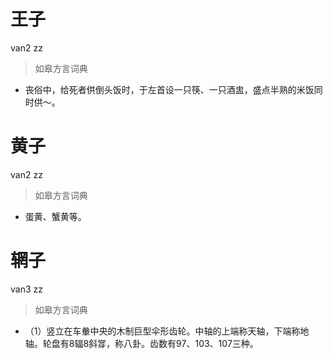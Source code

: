 # 王子
van2 zz
> 如皋方言词典
- 丧俗中，给死者供倒头饭时，于左首设一只筷、一只酒盅，盛点半熟的米饭同时供～。

# 黄子
van2 zz
> 如皋方言词典
- 蛋黄、蟹黄等。

# 辋子
van3 zz
> 如皋方言词典
- （1）竖立在车軬中央的木制巨型伞形齿轮。中轴的上端称天轴，下端称地轴。轮盘有8辐8斜牚，称八卦。齿数有97、103、107三种。

